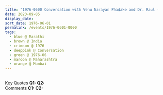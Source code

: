 ```yaml
---
title: "1976-0600 Conversation with Venu Narayan Phaḍake and Dr. Raul (Marathi), on Bhoudunand and Deshmukh, Part 2, Mumbai, Maharashtra, India"
date: 2023-09-05
display_date: 
sort_date: 1976-06-01
permalink: /events/1976-0601-0000
tags:
  - blue @ Marathi
  - brown @ India
  - crimson @ 1976
  - deeppink @ Conversation
  - green @ 1976-06
  - maroon @ Maharashtra
  - orange @ Mumbai
---
```


<br>

<wave-list>
  <list-title color="DarkSeaGreen" width="55">Key Quotes</list-title>
  <list-item color="BlanchedAlmond" width="280"><b>Q1:</b> <i></i></list-item>
  <list-item color="Lavender" width="280"><b>Q2:</b> <i></i></list-item>
</wave-list>

<br>

<wave-list>
  <list-title color="DarkSeaGreen" width="55">Comments</list-title>
  <list-item color="BlanchedAlmond" width="280"><b>C1:</b> <i></i></list-item>
  <list-item color="Lavender" width="280"><b>C2:</b> <i></i></list-item>
</wave-list>